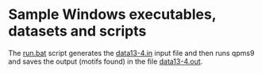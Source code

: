 # Sample Windows executables, datasets and scripts

The [run.bat](run.bat) script generates the [data13-4.in](data13-4.in) input file and then runs qpms9 and saves the output (motifs found) in the file [data13-4.out](data13-4.out).
